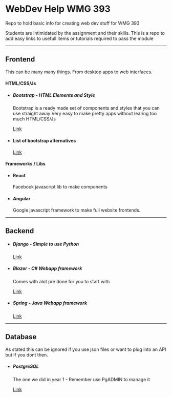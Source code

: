 # WebDev Help WMG 393
Repo to hold basic info for creating web dev stuff for WMG 393

Students are intimidated by the assignment and their skills.
This is a repo to add easy links to usefull items or tutorials required to pass the module

***
## Frontend 
This can be many many things. From desktop apps to web interfaces.
#### HTML/CSS/Js
* ##### Bootstrap - HTML Elements and Style
     Bootstrap is a ready made set of components and styles that you can use straight away 
Very easy to make pretty apps without learing too much HTML/CSS/Js

    [Link](https://getbootstrap.com/docs/5.1/getting-started/introduction/)

* #### List of bootstrap alternatives

    [Link](https://classpert.com/blog/top-bootstrap-alternatives)
#### Frameworks / Libs
  * #### React
    Facebook javascript lib to make components 
  * #### Angular
    Google javascript framework to make full website frontends.
***
## Backend
* ##### Django - Simple to use Python
    [Link](https://www.djangoproject.com/start/)
* ##### Blazor - C# Webapp framework
    Comes with alot pre done for you to start with
    
    [Link](https://dotnet.microsoft.com/apps/aspnet/web-apps/blazor)
* ##### Spring - Java Webapp framework
    [Link](https://spring.io/quickstart)
***
## Database
As stated this can be ignored if you use json files or want to plug into an API but if you dont then.
* ##### PostgreSQL
    The one we did in year 1 - Remember use PgADMIN to manage it 
    
    [Link](https://www.postgresql.org/)
    
